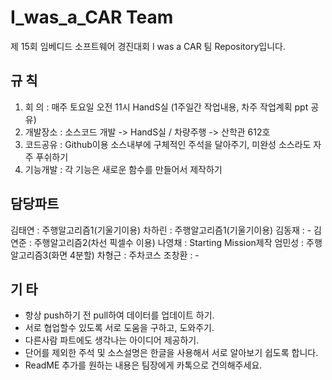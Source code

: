 # I_was_a_CAR Team

제 15회 임베디드 소프트웨어 경진대회 I was a CAR 팀 Repository입니다.

## 규    칙
 1. 회   의 : 매주 토요일 오전 11시 HandS실 (1주일간 작업내용, 차주 작업계획 ppt 공유)
 2. 개발장소 : 소스코드 개발 -> HandS실 / 차량주행 -> 산학관 612호
 3. 코드공유 : Github이용 소스내부에 구체적인 주석을 달아주기, 미완성 소스라도 자주 푸쉬하기
 4. 기능개발 : 각 기능은 새로운 함수를 만들어서 제작하기

## 담당파트
 김태연 : 주행알고리즘1(기울기이용)
 차하린 : 주행알고리즘1(기울기이용)
 김동재 : -
 김연준 : 주행알고리즘2(차선 픽셀수 이용)
 나영채 : Starting Mission제작
 엄민성 : 주행알고리즘3(화면 4분할)
 차형근 : 주차코스
 조창환 : -

## 기    타
 - 항상 push하기 전 pull하여 데이터를 업데이트 하기.
 - 서로 협업할수 있도록 서로 도움을 구하고, 도와주기.
 - 다른사람 파트에도 생각나는 아이디어 제공하기.
 - 단어를 제외한 주석 및 소스설명은 한글을 사용해서 서로 알아보기 쉽도록 합니다.
 - ReadME 추가를 원하는 내용은 팀장에게 카톡으로 건의해주세요.